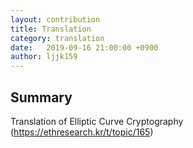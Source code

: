 ```yaml
---
layout: contribution
title: Translation
category: translation
date:   2019-09-16 21:00:00 +0900
author: ljjk159
---
```


## Summary
Translation of Elliptic Curve Cryptography (https://ethresearch.kr/t/topic/165)
